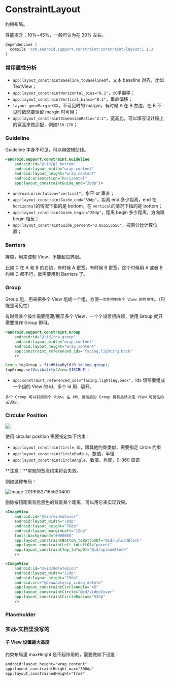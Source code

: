# ConstraintLayout



约束布局。



性能提升：10%~45%，一般可认为在 30% 左右。



```groovy
dependencies {
  compile 'com.android.support.constraint:constraint-layout:1.1.3'
}
```



### 常用属性分析



- `app:layout_constraintBaseline_toBaselineOf`，文本 baseline 对齐，比如 TextView；
- `app:layout_constraintHorizontal_bias="0.1"`，水平偏移；
- `app:layout_constraintVertical_biass="0.1"`，垂直偏移；
- `layout_goneMarginXXX`，不可见时的 margin，有时候 A 在 B 左边，在 B 不见时依然要保留 margin 时可用；
- `app:layout_constraintDimensionRatio="2:1"`，宽高比，可以填写设计稿上的宽高来做适配，例如`750:270`；



### Guideline



Guideline 本身不可见，可以用做辅助线。



```xml
<android.support.constraint.Guideline
    android:id="@+id/gl_bottom"
    android:layout_width="wrap_content"
    android:layout_height="wrap_content"
    android:orientation="horizontal"
    app:layout_constraintGuide_end="39dp"/>
```



- `android:orientation="vertical"`，水平 or 垂直；
- `app:layout_constraintGuide_end="39dp"`，距离 end 多少距离，end 在`horizontal`的情况下指的是 bottom，在 `vertical`的情况下指的是 bottom；
- `app:layout_constraintGuide_begin="20dp"`，距离 begin 多少距离，方向跟 begin 相反；
- `app:layout_constraintGuide_percent="0.055555556"`，按百分比计算位置；



### Barriers



屏障，用来控制 View，不能超过界限。

比如 C 在 A 和 B 的右边，有时候 A 更宽，有时候 B 更宽，这个时候用 A 或者 B 约束 C 都不行，就需要用到 Barriers 了。



### Group

Group 组，用来把多个 View 组成一个组，方便`一次性控制多个 View 的可见性`。（只能是可见性）



有时候某个操作需要隐藏/展示多个 View，一个个设置很麻烦，使用 Group 就只需要操作 Group 即可。



```xml
<android.support.constraint.Group
    android:id="@+id/top_group"
    android:layout_width="wrap_content"
    android:layout_height="wrap_content"
    app:constraint_referenced_ids="facing,lighting,back"
    />
```



```java
Group topGroup = findViewById(R.id.top_group);
topGroup.setVisibility(View.VISIBLE);
```



- `app:constraint_referenced_ids="facing,lighting,back"`，ids 填写要组成一个组的 View 的 id，多个 id 用`，`隔开。



`多个 Group 可以引用同个 View，在 XML 排最后的 Group 拥有最终决定 View 可见性的话语权。`





### Circular Position

<img src="http://ww1.sinaimg.cn/large/98900c07ly1g4lump150qj20jz08kmx6.jpg"/>

使用 circular position 需要指定如下约束：

- `app:layout_constraintCircle`, id，跟其他约束类似，需要指定 circle 约束
- `app:layout_constraintCircleRadius`，数值，半径
- `app:layout_constraintCircleAngle`，数值，角度，0-360 应该



**注意：**常规的宽高约束将会失效。



例如这种布局：



![image-20190827165620400](https://tva1.sinaimg.cn/large/006tNbRwly1gadxi4qkhsj30nr078gm7.jpg)



删除按钮距离背后黑色的背景某个距离，可以用它来实现效果。



```xml
<ImageView
    android:id="@+id/videoCover"
    android:layout_width="78dp"
    android:layout_height="78dp"
    android:layout_marginLeft="12dp"
    tools:background="#000000"
    app:layout_constraintBottom_toBottomOf="@id/uploadBlock"
    app:layout_constraintLeft_toLeftOf="parent"
    app:layout_constraintTop_toTopOf="@id/uploadBlock"
    />

<ImageView
    android:id="@+id/deleteIcon"
    android:layout_width="15dp"
    android:layout_height="15dp"
    android:src="@drawable/vp_video_delete"
    app:layout_constraintCircleAngle="45"
    app:layout_constraintCircle="@id/videoCover"
    app:layout_constraintCircleRadius="52dp"
    />
```





### Placeholder





### 实战-文档里没写的



#### 子 View 设置最大高度



约束布局里 maxHeight 是不起作用的，需要做如下设置：

```xml
android:layout_height="wrap_content"
app:layout_constraintHeight_max="300dp"
app:layout_constrainedHeight="true"
```











